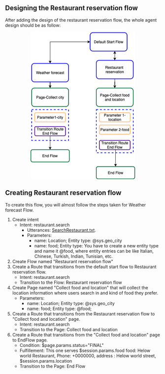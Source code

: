 ## Designing the Restaurant reservation flow 
After adding the design of the restaurant reservation flow, the whole agent design should be as follow: 

<p align="center">
  <img src="images/Restaurant-search-flow.png">
</p>

## Creating Restaurant reservation flow 
To create this flow, you will almost follow the steps taken for Weather forecast Flow. 
1. Create intent
   - Intent: restaurant.search
     - Utterances: [SearchRestaurant.txt](https://github.com/hayo03/Dialogflow-CX-Start-Tutorial/blob/main/intents/SearchRestaurant.txt).
     - Parameters: 
        - name: Location; Entity type: @sys.geo_city
        - name: food; Entity type: You have to create a new entity type and name it @food, where entity entries can be like Italian, Chinese, Turkish, Indian, Tunisian, etc.       
2. Create Flow named "Restaurant reservation flow"
3. Create a Route that transitions from the default start flow to Restaurant reservation flow. 
      - Intent: restaurant.search
      - Transition to the Flow: Restaurant reservation flow
4. Create Page named "Collect food and location" that will collect the location information where users search in and kind of food they prefer. 
    - Parameters: 
        - name: Location; Entity type: @sys.geo_city
        - name: food; Entity type: @food; 
5. Create a Route that transitions from the Restaurant reservation flow to "Collect food and location" page. 
      - Intent: restaurant.search
      - Transition to the Page: Collect food and location
6. Create a Route that transitions from the "Collect food and location" page to EndFlow page. 
      - Condition: $page.params.status="FINAL"
      - Fulfillement:  This one serves $session.params.food food: Helow world Restaurant, Phone: +0000000, address : Helow world street, $session.params.location
      - Transition to the Page: End Flow

